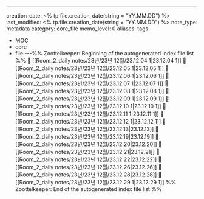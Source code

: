 ---
creation_date: <% tp.file.creation_date(string = "YY.MM.DD") %>
last_modified: <% tp.file.creation_date(string = "YY.MM.DD") %>
note_type: metadata
category: core_file
memo_level: 0
aliases: 
tags:
  - MOC
  - core
  - file
---%% Zoottelkeeper: Beginning of the autogenerated index file list  %%
📄 [[Room_2_daily notes/23년/23년 12월/23.12.04 1|23.12.04 1]]
📄 [[Room_2_daily notes/23년/23년 12월/23.12.05 1|23.12.05 1]]
📄 [[Room_2_daily notes/23년/23년 12월/23.12.06 1|23.12.06 1]]
📄 [[Room_2_daily notes/23년/23년 12월/23.12.07 1|23.12.07 1]]
📄 [[Room_2_daily notes/23년/23년 12월/23.12.08 1|23.12.08 1]]
📄 [[Room_2_daily notes/23년/23년 12월/23.12.09 1|23.12.09 1]]
📄 [[Room_2_daily notes/23년/23년 12월/23.12.10 1|23.12.10 1]]
📄 [[Room_2_daily notes/23년/23년 12월/23.12.11 1|23.12.11 1]]
📄 [[Room_2_daily notes/23년/23년 12월/23.12.12 1|23.12.12 1]]
📄 [[Room_2_daily notes/23년/23년 12월/23.12.13|23.12.13]]
📄 [[Room_2_daily notes/23년/23년 12월/23.12.19|23.12.19]]
📄 [[Room_2_daily notes/23년/23년 12월/23.12.20|23.12.20]]
📄 [[Room_2_daily notes/23년/23년 12월/23.12.21|23.12.21]]
📄 [[Room_2_daily notes/23년/23년 12월/23.12.22|23.12.22]]
📄 [[Room_2_daily notes/23년/23년 12월/23.12.26|23.12.26]]
📄 [[Room_2_daily notes/23년/23년 12월/23.12.28|23.12.28]]
📄 [[Room_2_daily notes/23년/23년 12월/23.12.29 1|23.12.29 1]]
%% Zoottelkeeper: End of the autogenerated index file list  %%
